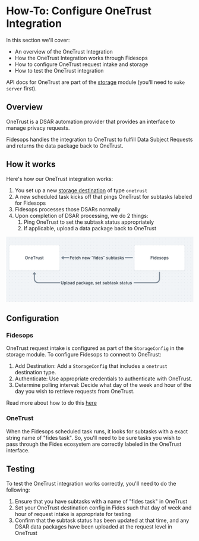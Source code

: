 # How-To: Configure OneTrust Integration

In this section we'll cover:

- An overview of the OneTrust Integration
- How the OneTrust Integration works through Fidesops
- How to configure OneTrust request intake and storage
- How to test the OneTrust integration

API docs for OneTrust are part of the [storage](../api#operations-tag-Storage) module (you'll need to `make server` first).

## Overview

OneTrust is a DSAR automation provider that provides an interface to manage privacy requests.

Fidesops handles the integration to OneTrust to fulfill Data Subject Requests and returns the data package back to OneTrust.

## How it works

Here's how our OneTrust integration works:

1. You set up a new [storage destination](./storage.md) of type `onetrust`
2. A new scheduled task kicks off that pings OneTrust for subtasks labeled for Fidesops
3. Fidesops processes those DSARs normally
4. Upon completion of DSAR processing, we do 2 things:
      1. Ping OneTrust to set the subtask status appropriately 
      2. If applicable, upload a data package back to OneTrust


![OneTrust Request Flow](../img/onetrust_request_flow.png "OneTrust Request Flow")

## Configuration

### Fidesops
  
OneTrust request intake is configured as part of the `StorageConfig` in the storage module. To configure Fidesops to connect to OneTrust:

1. Add Destination: Add a `StorageConfig` that includes a `onetrust` destination type.
2. Authenticate: Use appropriate credentials to authenticate with OneTrust.
3. Determine polling interval: Decide what day of the week and hour of the day you wish to retrieve requests from OneTrust.

Read more about how to do this [here](./storage.md)

### OneTrust

When the Fidesops scheduled task runs, it looks for subtasks with a exact string name of "fides task".  So, you'll need to be sure tasks you wish to pass through the Fides ecosystem are correctly labeled in the OneTrust interface.

## Testing

To test the OneTrust integration works correctly, you'll need to do the following:

1. Ensure that you have subtasks with a name of "fides task" in OneTrust
2. Set your OneTrust destination config in Fides such that day of week and hour of request intake is appropriate for testing
3. Confirm that the subtask status has been updated at that time, and any DSAR data packages have been uploaded at the request level in OneTrust
